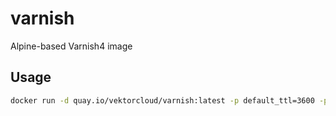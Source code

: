 # varnish

Alpine-based Varnish4 image

## Usage

```bash
docker run -d quay.io/vektorcloud/varnish:latest -p default_ttl=3600 -p default_grace=3600
```

